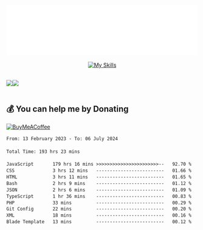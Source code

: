 <div align="center">
  
![readmebox](https://github.com/Taufik-H/Taufik-H/blob/main/readmebox%20(2).svg)

[![My Skills](https://skillicons.dev/icons?i=js,html,css,react,tailwindcss,bootstrap,figma)](https://skillicons.dev)
</div>
<br/>
<div align="center">
  <div style="display: flex; align-items:center;" >
    <img src="https://github-contribution-stats.vercel.app/api/?username=Taufik-H" />
    <img src="https://github-readme-streak-stats.herokuapp.com/?user=Taufik-H&theme=default&hide_border=false" />
  </div>
</div>

<br/>



  ## 💰 You can help me by Donating
  [![BuyMeACoffee](https://img.shields.io/badge/Buy%20Me%20a%20Coffee-ffdd00?style=for-the-badge&logo=buy-me-a-coffee&logoColor=black)](https://buymeacoffee.com/opik) 

<!--START_SECTION:waka-->

```txt
From: 13 February 2023 - To: 06 July 2024

Total Time: 193 hrs 23 mins

JavaScript       179 hrs 16 mins >>>>>>>>>>>>>>>>>>>>>>>--   92.70 %
CSS              3 hrs 12 mins   -------------------------   01.66 %
HTML             3 hrs 11 mins   -------------------------   01.65 %
Bash             2 hrs 9 mins    -------------------------   01.12 %
JSON             2 hrs 6 mins    -------------------------   01.09 %
TypeScript       1 hr 36 mins    -------------------------   00.83 %
PHP              33 mins         -------------------------   00.29 %
Git Config       22 mins         -------------------------   00.20 %
XML              18 mins         -------------------------   00.16 %
Blade Template   13 mins         -------------------------   00.12 %
```

<!--END_SECTION:waka-->

